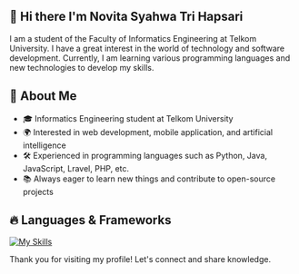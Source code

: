 ## 👋 Hi there I'm Novita Syahwa Tri Hapsari 

I am a student of the Faculty of Informatics Engineering at Telkom University. I have a great interest in the world of technology and software development. Currently, I am learning various programming languages and new technologies to develop my skills.  

## 🚀 About Me
- 🎓 Informatics Engineering student at Telkom University  
- 🌍 Interested in web development, mobile application, and artificial intelligence  
- 🛠️ Experienced in programming languages such as Python, Java, JavaScript, Lravel, PHP, etc. 
- 📚 Always eager to learn new things and contribute to open-source projects

## 🔥 Languages & Frameworks
[![My Skills](https://skillicons.dev/icons?i=html,css,php,py,cpp,,java,kotlin,nodejs,laravel,&theme=light)](https://skillicons.dev)

Thank you for visiting my profile! Let's connect and share knowledge.    

<!--
**nopitaa/nopitaa** is a ✨ _special_ ✨ repository because its `README.md` (this file) appears on your GitHub profile.

Here are some ideas to get you started:

- 🔭 I’m currently working on ...
- 🌱 I’m currently learning ...
- 👯 I’m looking to collaborate on ...
- 🤔 I’m looking for help with ...
- 💬 Ask me about ...
- 📫 How to reach me: ...
- 😄 Pronouns: ...
- ⚡ Fun fact: ...
-->
